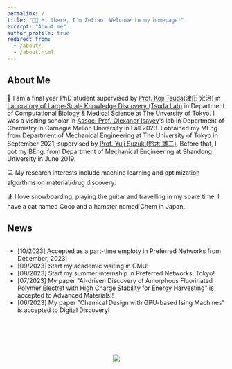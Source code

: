 ```yaml
---
permalink: /
title: "👋🏻 Hi there, I'm Zetian! Welcome to my homepage!"
excerpt: "About me"
author_profile: true
redirect_from: 
  - /about/
  - /about.html
---
```


## About Me

🏫 I am a final year PhD student supervised by [Prof. Koji Tsuda(津田 宏治)](https://scholar.google.com/citations?user=HvVqBmkAAAAJ&hl=en) in [Laboratory of Large-Scale Knowledge Discovery (Tsuda Lab)](https://www.tsudalab.org/en/) in Department of Computational Biology & Medical Science at The Unversity of Tokyo. I was a visiting scholar in [Assoc. Prof. Olexandr Isayev](https://scholar.google.com/citations?user=7ICaR4EAAAAJ&hl=en)'s lab in Department of Chemistry in Carnegie Mellon University in Fall 2023. I obtained my MEng. from Department of Mechanical Engineering at The University of Tokyo in September 2021, supervised by [Prof. Yuji Suzuki(鈴木 雄二)](http://www.mesl.t.u-tokyo.ac.jp/users/ysuzuki/). Before that, I got my BEng. from Department of Mechanical Engineering at Shandong University in June 2019.

<!-- <div align="right">
  <img  width="200" src="/images/coco.jpg">
  <center>Coco!!</center>
</div> -->
💻 My research interests include machine learning and optimization algorthms on material/drug discovery.

🏂 I love snowboarding, playing the guitar and travelling in my spare time. I have a cat named Coco and a hamster named Chem in Japan.

## News

<div style="height: 200px; overflow: auto;">
  <ul>
    <li>[10/2023] Accepted as a part-time emploty in Preferred Networks from December, 2023!</li>
    <li>[09/2023] Start my academic visiting in CMU!</li>
    <li>[08/2023] Start my summer internship in Preferred Networks, Tokyo!</li>
    <li>[07/2023] My paper "AI-driven Discovery of Amorphous Fluorinated Polymer Electret with High Charge Stability for Energy Harvesting" is accepted to Advanced Materials!!</li>
    <li>[06/2023] My paper "Chemical Design with GPU-based Ising Machines" is accepted to Digital Discovery!</li>
  </ul>
</div>


<br/><br/>

<center><a href='https://clustrmaps.com/site/1bx9c'  title='Visit tracker'><img src='//clustrmaps.com/map_v2.png?cl=c2efd6&w=a&t=n&d=i0zjqmRpUxltptYkoIylkMNze_2JWFqKszK7wGhl9cQ&co=ffffff'/></a><center>